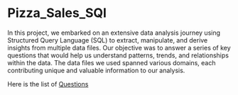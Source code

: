 # Pizza_Sales_SQl

<p> In this project, we embarked on an extensive data
analysis journey using Structured Query Language
(SQL) to extract, manipulate, and derive insights
from multiple data files. Our objective was to
answer a series of key questions that would help us
understand patterns, trends, and relationships
within the data. The data files we used spanned
various domains, each contributing unique and
valuable information to our analysis. </p>

Here is the list of <a href = "https://github.com/codesid7/Pizza_Sales_SQL/blob/50a0d43b3ac77889b49fc80e08c160613a387742/Pizza_Sales_Questions.txt"> Questions </a> 
